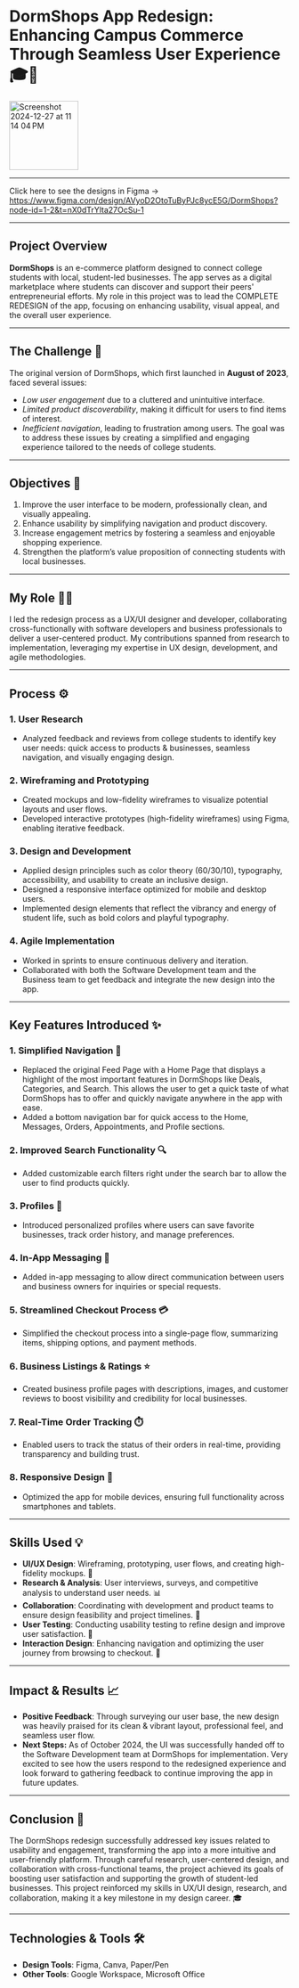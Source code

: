 # DormShops App Redesign: Enhancing Campus Commerce Through Seamless User Experience 🎓📱
<img width="124" alt="Screenshot 2024-12-27 at 11 14 04 PM" src="https://github.com/user-attachments/assets/c2516d0c-da12-47f2-80d3-f1363c2b5c7d" />

---
Click here to see the designs in Figma -> https://www.figma.com/design/AVyoD2OtoTuByPJc8ycE5G/DormShops?node-id=1-2&t=nX0dTrYlta27OcSu-1

---

## Project Overview

**DormShops** is an e-commerce platform designed to connect college students with local, student-led businesses. The app serves as a digital marketplace where students can discover and support their peers' entrepreneurial efforts. My role in this project was to lead the COMPLETE REDESIGN of the app, focusing on enhancing usability, visual appeal, and the overall user experience.

---

## The Challenge 🧩

The original version of DormShops, which first launched in **August of 2023**, faced several issues:
- _Low user engagement_ due to a cluttered and unintuitive interface.
- _Limited product discoverability_, making it difficult for users to find items of interest.
- _Inefficient navigation_, leading to frustration among users.
The goal was to address these issues by creating a simplified and engaging experience tailored to the needs of college students.

---

## Objectives 🎯
1. Improve the user interface to be modern, professionally clean, and visually appealing.
2. Enhance usability by simplifying navigation and product discovery.
3. Increase engagement metrics by fostering a seamless and enjoyable shopping experience.
4. Strengthen the platform’s value proposition of connecting students with local businesses.

---

## My Role 👨‍💻

I led the redesign process as a UX/UI designer and developer, collaborating cross-functionally with software developers and business professionals to deliver a user-centered product. My contributions spanned from research to implementation, leveraging my expertise in UX design, development, and agile methodologies.

---

## Process ⚙️
### 1. User Research
- Analyzed feedback and reviews from college students to identify key user needs: quick access to products & businesses, seamless navigation, and visually engaging design.

### 2. Wireframing and Prototyping
- Created mockups and low-fidelity wireframes to visualize potential layouts and user flows.
- Developed interactive prototypes (high-fidelity wireframes) using Figma, enabling iterative feedback.
  
### 3. Design and Development
- Applied design principles such as color theory (60/30/10), typography, accessibility, and usability to create an inclusive design.
- Designed a responsive interface optimized for mobile and desktop users.
- Implemented design elements that reflect the vibrancy and energy of student life, such as bold colors and playful typography.
  
### 4. Agile Implementation
- Worked in sprints to ensure continuous delivery and iteration.
- Collaborated with both the Software Development team and the Business team to get feedback and integrate the new design into the app.


---
## Key Features Introduced ✨

### 1. **Simplified Navigation** 🧭
- Replaced the original Feed Page with a Home Page that displays a highlight of the most important features in DormShops like Deals, Categories, and Search. This allows the user to get a quick taste of what DormShops has to offer and quickly navigate anywhere in the app with ease.
- Added a bottom navigation bar for quick access to the Home, Messages, Orders, Appointments, and Profile sections.

### 2. **Improved Search Functionality** 🔍
- Added customizable earch filters right under the search bar to allow the user to find products quickly.

### 3. **Profiles** 👤
- Introduced personalized profiles where users can save favorite businesses, track order history, and manage preferences.

### 4. **In-App Messaging** 💬
- Added in-app messaging to allow direct communication between users and business owners for inquiries or special requests.

### 5. **Streamlined Checkout Process** 💳
- Simplified the checkout process into a single-page flow, summarizing items, shipping options, and payment methods.

### 6. **Business Listings & Ratings** ⭐
- Created business profile pages with descriptions, images, and customer reviews to boost visibility and credibility for local businesses.

### 7. **Real-Time Order Tracking** ⏱️
- Enabled users to track the status of their orders in real-time, providing transparency and building trust.

### 8. **Responsive Design** 📱
- Optimized the app for mobile devices, ensuring full functionality across smartphones and tablets.


---

## Skills Used 💡

- **UI/UX Design**: Wireframing, prototyping, user flows, and creating high-fidelity mockups. 🎨
- **Research & Analysis**: User interviews, surveys, and competitive analysis to understand user needs. 📊
- **Collaboration**: Coordinating with development and product teams to ensure design feasibility and project timelines. 🤝
- **User Testing**: Conducting usability testing to refine design and improve user satisfaction. 🧪
- **Interaction Design**: Enhancing navigation and optimizing the user journey from browsing to checkout. 🔄

---

## Impact & Results 📈

- **Positive Feedback**: Through surveying our user base, the new design was heavily praised for its clean & vibrant layout, professional feel, and seamless user flow.
- **Next Steps:** As of October 2024, the UI was successfully handed off to the Software Development team at DormShops for implementation. Very excited to see how the users respond to the redesigned experience and look forward to gathering feedback to continue improving the app in future updates.
---

## Conclusion 🏁

The DormShops redesign successfully addressed key issues related to usability and engagement, transforming the app into a more intuitive and user-friendly platform. Through careful research, user-centered design, and collaboration with cross-functional teams, the project achieved its goals of boosting user satisfaction and supporting the growth of student-led businesses. This project reinforced my skills in UX/UI design, research, and collaboration, making it a key milestone in my design career. 🎓

---

## Technologies & Tools 🛠️

- **Design Tools**: Figma, Canva, Paper/Pen
- **Other Tools**: Google Workspace, Microsoft Office

